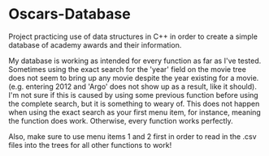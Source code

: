 # Oscars-Database
Project practicing use of data structures in C++ in order to create a simple database of academy awards and their information.

My database is working as intended for every function as far as I've tested. Sometimes using the exact search for the 'year' field on the movie tree does not seem to bring up any movie despite the year existing for a movie. (e.g. entering 2012 and 'Argo' does not show up as a result, like it should). I'm not sure if this is caused by using some previous function before using the complete search, but it is something to weary of. This does not happen when using the exact search as your first menu item, for instance, meaning the function does work. Otherwise, every function works perfectly.

Also, make sure to use menu items 1 and 2 first in order to read in the .csv files into the trees for all other functions to work!
